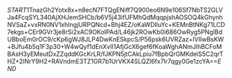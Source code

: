 $START$1TnazGh2Yotx8x+n8ecN7FTQgENiff7Q900eo6N9e106Sf7NbTS2GLVJa4FcqSYL340AjXHJemSHCb/b6V5j43ifUFMhQdMqqpjshAOSOQ4kGhynhNVSaZ+vxRN0NV1xhIngjURPQNcd+Bhj4EZ/oKaWDIluYc+KEMnBtNKg71LCD7ekgs+CEr9GVr3je8rSi2xAC9OKoIPAd/L46jk2ROwKb0i686OwRyg5PNglBdUBboEm0rOC9/cKp6gWJ8JLP4DwKnESkpcS/P56psk6UVRZaz+lVIIwBsKW+BJfu4b5q1F3p30+W4wQyf1dEnXvII1AfjGcX6gef6fKoaWghANmJlhBCFoMBAsH3yEMeutDxZZqddKGcKrLR/fJKPN5jtCAkLpiu7fBpbQrGMKdeiS5C2qrTHZ+2INrY9H2+RAVndmE3TZ1GR7b1UrVKX4SLQZl6fx7lr7qgy0Ge1zcYA==$END$